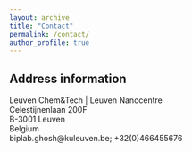 ```yaml
---
layout: archive
title: "Contact"
permalink: /contact/
author_profile: true
---
```


<h2> Address information </h2>
Leuven Chem&Tech | Leuven Nanocentre <br>
Celestijnenlaan 200F<br>
B-3001 Leuven<br>
Belgium <br>
biplab.ghosh@kuleuven.be; +32(0)466455676